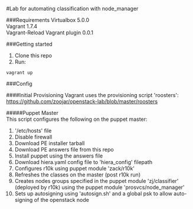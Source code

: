 #Lab for automating classification with node_manager

###Requirements
Virtualbox 5.0.0  
Vagrant 1.7.4  
Vagrant-Reload Vagrant plugin 0.0.1  


###Getting started  
1. Clone this repo  
2. Run:   
```
vagrant up

```



###Config

####Initial Provisioning
Vagrant uses the provisioning script 'roosters':  
https://github.com/zoojar/openstack-lab/blob/master/roosters  
  

#####Puppet Master  
This script configures the following on the puppet master:  
1. '/etc/hosts' file  
2. Disable firewall  
3. Download PE installer tarball  
4. Download PE answers file from this repo  
5. Install puppet using the answers file  
6. Download hiera.yaml config file to 'hiera_config' filepath  
7. Configures r10k using puppet module 'zack/r10k'  
8. Refreshes the classes on the master (post r10k run)  
9. Creates nodes groups specified in the puppet module 'zj/classifier' (deployed by r10k) using the puppet module 'prosvcs/node_manager'  
10. Sets up autosigning using 'autosign.sh' and a global psk to allow auto-signing of the openstack node  
  